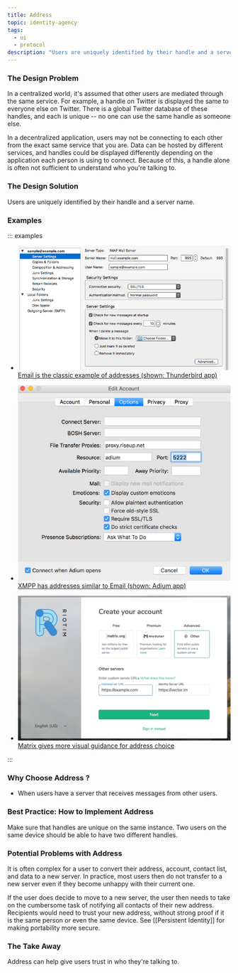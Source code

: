 ```yaml
---
title: Address
topic: identity-agency
tags:
  - ui
  - protocol
description: "Users are uniquely identified by their handle and a server name."
---
```


### The Design Problem

In a centralized world, it's assumed that other users are mediated through the
same service. For example, a handle on Twitter is
displayed the same to everyone else on Twitter. There is a global Twitter
database of these handles, and each is unique -- no one can use the same handle as someone else. 

In a decentralized application, users may not be connecting to each other from the exact
same service that you are. Data can be hosted by different
services, and handles could be displayed differently depending on the
application each person is using to connect. Because of this, a handle alone is
often not sufficient to understand who you're talking to.

### The Design Solution

Users are uniquely identified by their handle and a server name.

### Examples

::: examples

- [![Address in Email](address-thunderbird.png) Email is the classic example of addresses (shown: Thunderbird app)](address-thunderbird.png)

- [![Address in Adium](address-adium.png) XMPP has addresses similar to Email (shown: Adium app)](address-adium.png)

- [![Address in Matrix](address-matrix.png) Matrix gives more visual guidance for address choice](address-matrix.png)

:::

### Why Choose Address ?

- When users have a server that receives messages from other users.

### Best Practice: How to Implement Address

Make sure that handles are unique on the same instance. Two users on the same device should be able to have two different handles.

### Potential Problems with Address

It is often complex for a user to convert their address, account, contact list, and data to a new server. In practice, most users then do not transfer to a new server even if they become unhappy with their current one.

If the user does decide to move to a new server, the user then needs to take on
the cumbersome task of notifying all contacts of their new address. Recipients
would need to trust your new address, without strong proof if it is the same
person or even the same device. See [[Persistent
Identity]] for making portability more secure.

### The Take Away

Address can help give users trust in who they're talking to.
